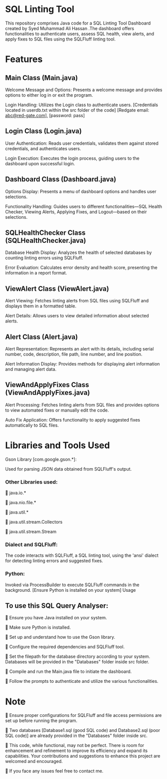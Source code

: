 # SQL Linting Tool 
This repository comprises Java code for a SQL Linting Tool Dashboard created by Syed Muhammad Ali Hassan .The dashboard offers functionalities to authenticate users, assess SQL health, view alerts, and apply fixes to SQL files using the SQLFluff linting tool.

# Features
## Main Class (Main.java)

Welcome Message and Options: Presents a welcome message and provides options to either log in or exit the program.

Login Handling: Utilizes the Login class to authenticate users. [Credentials located in userdb.txt within the src folder of the code]
[Redgate email: abc@red-gate.com], [password: pass]
## Login Class (Login.java)

User Authentication: Reads user credentials, validates them against stored credentials, and authenticates users.

Login Execution: Executes the login process, guiding users to the dashboard upon successful login.
## Dashboard Class (Dashboard.java)

Options Display: Presents a menu of dashboard options and handles user selections.

Functionality Handling: Guides users to different functionalities—SQL Health Checker, Viewing Alerts, Applying Fixes, and Logout—based on their selections.
## SQLHealthChecker Class (SQLHealthChecker.java)

Database Health Display: Analyzes the health of selected databases by counting linting errors using SQLFluff.

Error Evaluation: Calculates error density and health score, presenting the information in a report format.
## ViewAlert Class (ViewAlert.java)

Alert Viewing: Fetches linting alerts from SQL files using SQLFluff and displays them in a formatted table.

Alert Details: Allows users to view detailed information about selected alerts.
## Alert Class (Alert.java)

Alert Representation: Represents an alert with its details, including serial number, code, description, file path, line number, and line position.

Alert Information Display: Provides methods for displaying alert information and managing alert data.
## ViewAndApplyFixes Class (ViewAndApplyFixes.java)

Alert Processing: Fetches linting alerts from SQL files and provides options to view automated fixes or manually edit the code.

Auto Fix Application: Offers functionality to apply suggested fixes automatically to SQL files.
# Libraries and Tools Used
Gson Library [com.google.gson.*]:

Used for parsing JSON data obtained from SQLFluff's output.
### Other Libraries used:
	java.io.*

	java.nio.file.*

	java.util.*

	java.util.stream.Collectors

	java.util.stream.Stream

### Dialect and SQLFluff:
The code interacts with SQLFluff, a SQL linting tool, using the 'ansi' dialect for detecting linting errors and suggested fixes.

### Python:
Invoked via ProcessBuilder to execute SQLFluff commands in the background.
[Ensure Python is installed on your system]
Usage
## To use this SQL Query Analyser:

	Ensure you have Java installed on your system.

	Make sure Python is installed.

	Set up and understand how to use the Gson library.

	Configure the required dependencies and SQLFluff tool.

	Set the filepath for the database directory according to your system. Databases will be provided in the "Databases" folder inside src folder.

	Compile and run the Main.java file to initiate the dashboard.

	Follow the prompts to authenticate and utilize the various functionalities.

# Note

	Ensure proper configurations for SQLFluff and file access permissions are set up before running the program. 

	Two databases [Database1.sql (good SQL code) and Database2.sql (poor SQL code)] are already provided in the "Databases" folder inside src.

	This code, while functional, may not be perfect. There is room for enhancement and refinement to improve its efficiency and expand its capabilities. Your contributions and suggestions to enhance this project are welcomed and encouraged.

	If you face any issues feel free to contact me.


